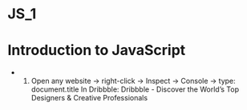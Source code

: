# JS_1
# Introduction to JavaScript
+ 1. Open any website -> right-click -> Inspect -> Console -> type: document.title
    In Dribbble: Dribbble - Discover the World’s Top Designers & Creative Professionals 
